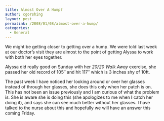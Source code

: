 ```yaml
---
title: Almost Over A Hump?
author: cgorshing
layout: post
permalink: /2008/01/08/almost-over-a-hump/
categories:
  - General
---
```

We might be getting closer to getting over a hump. We were told last week at our doctor&#8217;s visit they are almost to the point of getting Alyssa to work with both her eyes together.

Alyssa did really good on Sunday with her *20/20 Walk Away* exercise, she passed her old record of 105&#8243; and hit 117&#8243; which is 3 inches shy of 10ft.

The past week I have noticed her looking around or over her glasses instead of through her glasses, she does this only when her patch is on. This has not been an issue previously and I am curious of what the problem is. She is aware she is doing this (she apologizes to me when I catch her doing it), and says she can see much better without her glasses. I have talked to the nurse about this and hopefully we will have an answer this coming Friday.
